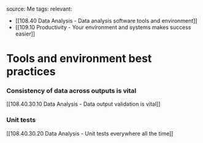 source: Me
tags: 
relevant: 
- [[108.40 Data Analysis - Data analysis software tools and environment]]
- [[109.10 Productivity - Your environment and systems makes success easier]]

# Tools and environment best practices

### Consistency of data across outputs is vital
[[108.40.30.10 Data Analysis - Data output validation is vital]]

### Unit tests 
[[108.40.30.20 Data Analysis - Unit tests everywhere all the time]]
